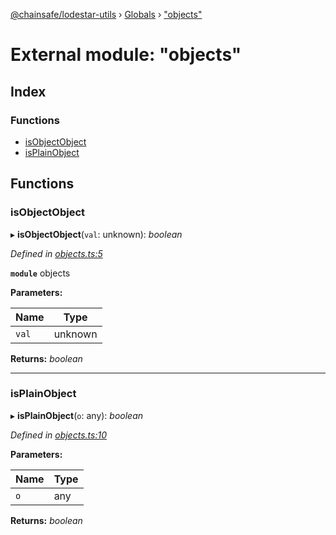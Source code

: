 [@chainsafe/lodestar-utils](../README.md) › [Globals](../globals.md) › ["objects"](_objects_.md)

# External module: "objects"

## Index

### Functions

* [isObjectObject](_objects_.md#isobjectobject)
* [isPlainObject](_objects_.md#isplainobject)

## Functions

###  isObjectObject

▸ **isObjectObject**(`val`: unknown): *boolean*

*Defined in [objects.ts:5](https://github.com/ChainSafe/lodestar/blob/5f04d592a/packages/lodestar-utils/src/objects.ts#L5)*

**`module`** objects

**Parameters:**

Name | Type |
------ | ------ |
`val` | unknown |

**Returns:** *boolean*

___

###  isPlainObject

▸ **isPlainObject**(`o`: any): *boolean*

*Defined in [objects.ts:10](https://github.com/ChainSafe/lodestar/blob/5f04d592a/packages/lodestar-utils/src/objects.ts#L10)*

**Parameters:**

Name | Type |
------ | ------ |
`o` | any |

**Returns:** *boolean*
